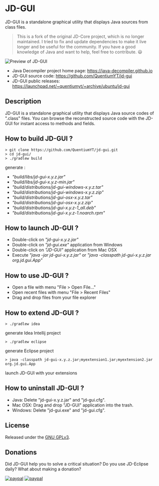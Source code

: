 # JD-GUI

JD-GUI is a standalone graphical utility that displays Java sources from class files.

> This is a fork of the original JD-Core project, which is no longer maintained. I tried to fix and update dependencies to make it live longer and be useful for the community. If you have a good knowledge of Java and want to help, feel free to contribute. 😃

![Preview of JD-GUI](https://raw.githubusercontent.com/QuentiumYT/jd-gui/master/src/website/img/jd-gui.png)

- Java Decompiler project home page: https://java-decompiler.github.io
- JD-GUI source code: https://github.com/QuentiumYT/jd-gui
- JD-GUI public releases: https://launchpad.net/~quentiumyt/+archive/ubuntu/jd-gui

## Description
JD-GUI is a standalone graphical utility that displays Java source codes of ".class" files. You can browse the reconstructed source code with the JD-GUI for instant access to methods and fields.

## How to build JD-GUI ?
```
> git clone https://github.com/QuentiumYT/jd-gui.git
> cd jd-gui/
> ./gradlew build 
```

generate :
- _"build/libs/jd-gui-x.y.z.jar"_
- _"build/libs/jd-gui-x.y.z-min.jar"_
- _"build/distributions/jd-gui-windows-x.y.z.tar"_
- _"build/distributions/jd-gui-windows-x.y.z.zip"_
- _"build/distributions/jd-gui-osx-x.y.z.tar"_
- _"build/distributions/jd-gui-osx-x.y.z.zip"_
- _"build/distributions/jd-gui-x.y.z-1\_all.deb"_
- _"build/distributions/jd-gui-x.y.z-1.noarch.rpm"_

## How to launch JD-GUI ?
- Double-click on _"jd-gui-x.y.z.jar"_
- Double-click on _"jd-gui.exe"_ application from Windows
- Double-click on _"JD-GUI"_ application from Mac OSX
- Execute _"java -jar jd-gui-x.y.z.jar"_ or _"java -classpath jd-gui-x.y.z.jar org.jd.gui.App"_

## How to use JD-GUI ?
- Open a file with menu "File > Open File..."
- Open recent files with menu "File > Recent Files"
- Drag and drop files from your file explorer

## How to extend JD-GUI ?
```
> ./gradlew idea 
```
generate Idea Intellij project
```
> ./gradlew eclipse
```
generate Eclipse project
```
> java -classpath jd-gui-x.y.z.jar;myextension1.jar;myextension2.jar org.jd.gui.App
```
launch JD-GUI with your extensions

## How to uninstall JD-GUI ?
- Java: Delete "jd-gui-x.y.z.jar" and "jd-gui.cfg".
- Mac OSX: Drag and drop "JD-GUI" application into the trash.
- Windows: Delete "jd-gui.exe" and "jd-gui.cfg".

## License
Released under the [GNU GPLv3](LICENSE).

## Donations
Did JD-GUI help you to solve a critical situation? Do you use JD-Eclipse daily? What about making a donation?

[![paypal](https://raw.githubusercontent.com/QuentiumYT/jd-gui/master/src/website/img/btn_donate_euro.gif)](https://www.paypal.com/cgi-bin/webscr?cmd=_s-xclick&hosted_button_id=C88ZMVZ78RF22) [![paypal](https://raw.githubusercontent.com/QuentiumYT/jd-gui/master/src/website/img/btn_donate_usd.gif)](https://www.paypal.com/cgi-bin/webscr?cmd=_s-xclick&hosted_button_id=CRMXT4Y4QLQGU)

